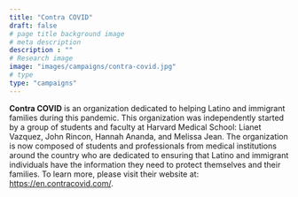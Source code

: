 ```yaml
---
title: "Contra COVID"
draft: false
# page title background image
# meta description
description : ""
# Research image
image: "images/campaigns/contra-covid.jpg"
# type
type: "campaigns"
---
```


**Contra COVID** is an organization dedicated to helping Latino and immigrant families during this pandemic.
This organization was independently started by a group of students and faculty at Harvard Medical School:
Lianet Vazquez, John Rincon, Hannah Ananda, and Melissa Jean.
The organization is now composed of students and professionals from medical institutions around the country who are
dedicated to ensuring that Latino and immigrant individuals have the information they need to protect themselves and 
their families. To learn more, please visit their website at: https://en.contracovid.com/.